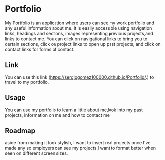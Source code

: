 # Portfolio
My Portfolio is an application where users can see my work portfolio and any useful information about me. It is easily accessible using navigation links, headings and sections, images representing previous projects,and links to contact me. You can click on navigational links to bring you to certain sections, click on project links to open up past projects, and click on contact links for forms of contact.

## Link
You can use this link (https://sergiogomez100000.github.io/Portfolio/.) to travel to my portfolio.

## Usage

You can use my portfolio to learn a little about me,look into my past projects, information on me and how to contact me.

## Roadmap
aside from making it look stylish, I want to insert real projects once I've made any so employers can see my projects.I want to format better when seen on different screen sizes.
